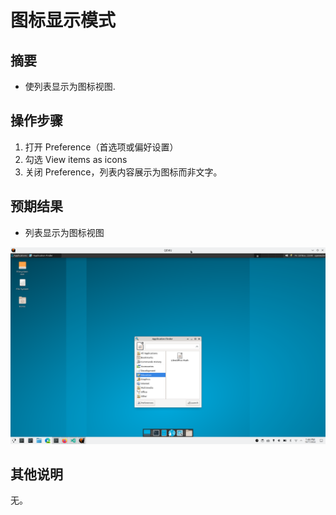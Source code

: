 # 图标显示模式

## 摘要

- 使列表显示为图标视图.

## 操作步骤

1. 打开 Preference（首选项或偏好设置）
2. 勾选 View items as icons
3. 关闭 Preference，列表内容展示为图标而非文字。

## 预期结果

- 列表显示为图标视图

![](./img/%E5%9B%BE%E6%A0%87%E6%98%BE%E7%A4%BA%E6%A8%A1%E5%BC%8F.png)

## 其他说明

无。
